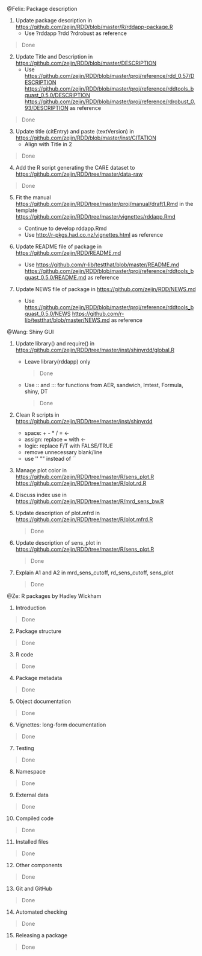 @Felix: Package description

1. Update package description in
https://github.com/zejin/RDD/blob/master/R/rddapp-package.R
    - Use ?rddapp ?rdd ?rdrobust as reference
> Done

2. Update Title and Description in
https://github.com/zejin/RDD/blob/master/DESCRIPTION
    - Use
    https://github.com/zejin/RDD/blob/master/proj/reference/rdd_0.57/DESCRIPTION
    https://github.com/zejin/RDD/blob/master/proj/reference/rddtools_bquast_0.5.0/DESCRIPTION
    https://github.com/zejin/RDD/blob/master/proj/reference/rdrobust_0.93/DESCRIPTION
    as reference
> Done

3. Update title (citEntry) and paste (textVersion) in
    https://github.com/zejin/RDD/blob/master/inst/CITATION
    - Align with Title in 2
> Done

4. Add the R script generating the CARE dataset to
https://github.com/zejin/RDD/tree/master/data-raw
> Done

5. Fit the manual 
https://github.com/zejin/RDD/tree/master/proj/manual/draft1.Rmd
in the template
https://github.com/zejin/RDD/tree/master/vignettes/rddapp.Rmd
    - Continue to develop rddapp.Rmd
    - Use http://r-pkgs.had.co.nz/vignettes.html as reference

6. Update README file of package in
https://github.com/zejin/RDD/README.md
    - Use
    https://github.com/r-lib/testthat/blob/master/README.md
    https://github.com/zejin/RDD/blob/master/proj/reference/rddtools_bquast_0.5.0/README.md
    as reference

7. Update NEWS file of package in
https://github.com/zejin/RDD/NEWS.md
    - Use
    https://github.com/zejin/RDD/blob/master/proj/reference/rddtools_bquast_0.5.0/NEWS
    https://github.com/r-lib/testthat/blob/master/NEWS.md
    as reference

@Wang: Shiny GUI

1. Update library() and require() in
https://github.com/zejin/RDD/tree/master/inst/shinyrdd/global.R
    - Leave library(rddapp) only
        > Done
    - Use :: and ::: for functions from AER, sandwich, lmtest, Formula, shiny, DT
        > Done

2. Clean R scripts in 
https://github.com/zejin/RDD/tree/master/inst/shinyrdd
    - space: + - * / = <-
    - assign: replace = with <-
    - logic: replace F/T with FALSE/TRUE
    - remove unnecessary blank/line
    - use '' "" instead of \`\`

3. Manage plot color in
https://github.com/zejin/RDD/tree/master/R/sens_plot.R
https://github.com/zejin/RDD/tree/master/R/plot.rd.R

4. Discuss index use in
https://github.com/zejin/RDD/tree/master/R/mrd_sens_bw.R

5. Update description of plot.mfrd in 
https://github.com/zejin/RDD/tree/master/R/plot.mfrd.R

    > Done

6. Update description of sens_plot in 
https://github.com/zejin/RDD/tree/master/R/sens_plot.R

    > Done

7. Explain A1 and A2 in mrd_sens_cutoff, rd_sens_cutoff, sens_plot

    > Done

@Ze: R packages by Hadley Wickham

1. Introduction 
> Done

2. Package structure
> Done

3. R code
> Done

4. Package metadata
> Done

5. Object documentation
> Done

6. Vignettes: long-form documentation
> Done

7. Testing
> Done

8. Namespace
> Done

9. External data
> Done

10. Compiled code
> Done

11. Installed files
> Done

12. Other components
> Done

13. Git and GitHub
> Done

14. Automated checking
> Done

15. Releasing a package
> Done
